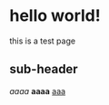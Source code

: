 # hello world!

this is a test page

## sub-header

*aaaa*
**aaaa**
[aaa](daporkchop.net)
<!--stackedit_data:
eyJoaXN0b3J5IjpbLTE3Njc2NDc4MjgsLTExNzA3MDM1NjZdfQ
==
-->
